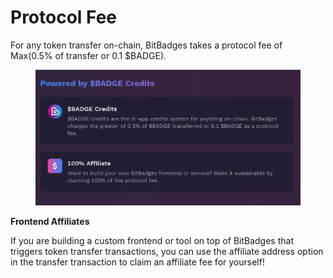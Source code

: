 # Protocol Fee

For any token transfer on-chain, BitBadges takes a protocol fee of Max(0.5% of transfer or 0.1 $BADGE).

<figure><img src="../../../.gitbook/assets/image (1) (1) (1).png" alt=""><figcaption></figcaption></figure>

**Frontend Affiliates**

If you are building a custom frontend or tool on top of BitBadges that triggers token transfer transactions, you can use the affiliate address option in the transfer transaction to claim an affiliate fee for yourself!
